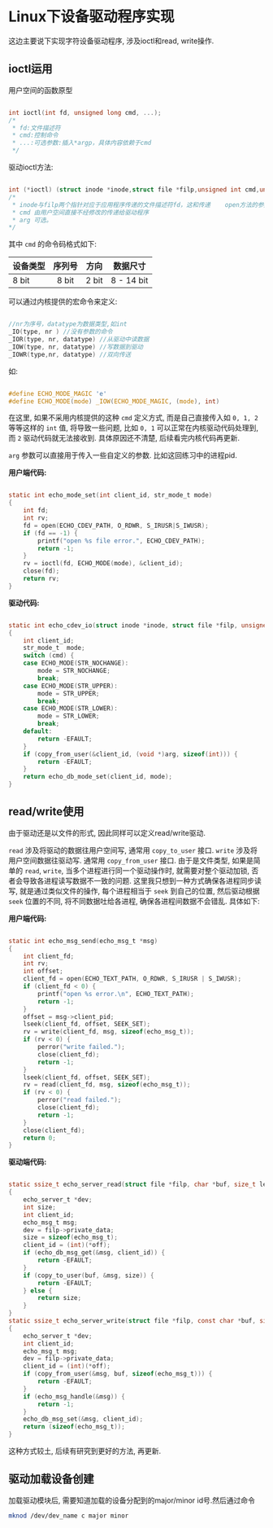# Linux下设备驱动程序实现

这边主要说下实现字符设备驱动程序, 涉及ioctl和read, write操作.

## ioctl运用

用户空间的函数原型

``` c

int ioctl(int fd, unsigned long cmd, ...);
/*
 * fd:文件描述符
 * cmd:控制命令
 * ...:可选参数:插入*argp，具体内容依赖于cmd
 */

```

驱动ioctl方法:

``` c

int (*ioctl) (struct inode *inode,struct file *filp,unsigned int cmd,unsigned long arg);
/*
 * inode与filp两个指针对应于应用程序传递的文件描述符fd，这和传递    open方法的参数一样。
 * cmd 由用户空间直接不经修改的传递给驱动程序
 * arg 可选。
*/

```

其中 `cmd` 的命令码格式如下:

| 设备类型  | 序列号| 方向   | 数据尺寸     |
|:-------  |:------:| :---: | :----------:|
| 8 bit    | 8 bit  | 2 bit | 8 - 14 bit  |
可以通过内核提供的宏命令来定义:

``` c

//nr为序号，datatype为数据类型,如int
_IO(type, nr ) //没有参数的命令
_IOR(type, nr, datatype) //从驱动中读数据
_IOW(type, nr, datatype) //写数据到驱动
_IOWR(type,nr, datatype) //双向传送

```

如:

``` c

#define ECHO_MODE_MAGIC 'e'
#define ECHO_MODE(mode) _IOW(ECHO_MODE_MAGIC, (mode), int)

```

在这里, 如果不采用内核提供的这种 `cmd` 定义方式, 而是自己直接传入如 `0, 1, 2` 等等这样的 `int` 值, 将导致一些问题, 比如 `0, 1` 可以正常在内核驱动代码处理到, 而 `2` 驱动代码就无法接收到. 具体原因还不清楚, 后续看完内核代码再更新.

`arg` 参数可以直接用于传入一些自定义的参数. 比如这回练习中的进程pid.

**用户端代码:**

``` c

static int echo_mode_set(int client_id, str_mode_t mode)
{
    int fd;
    int rv;
    fd = open(ECHO_CDEV_PATH, O_RDWR, S_IRUSR|S_IWUSR);
    if (fd == -1) {
        printf("open %s file error.", ECHO_CDEV_PATH);
        return -1;
    }
    rv = ioctl(fd, ECHO_MODE(mode), &client_id);
    close(fd);
    return rv;
}

```

**驱动代码:**

``` c

static int echo_cdev_io(struct inode *inode, struct file *filp, unsigned int cmd, unsigned long arg)
{
    int client_id;
    str_mode_t  mode;
    switch (cmd) {
    case ECHO_MODE(STR_NOCHANGE):
        mode = STR_NOCHANGE;
        break;
    case ECHO_MODE(STR_UPPER):
        mode = STR_UPPER;
        break;
    case ECHO_MODE(STR_LOWER):
        mode = STR_LOWER;
        break;
    default:
        return -EFAULT;
    }
    if (copy_from_user(&client_id, (void *)arg, sizeof(int))) {
        return -EFAULT;
    }
    return echo_db_mode_set(client_id, mode);
}

```

## read/write使用

由于驱动还是以文件的形式, 因此同样可以定义read/write驱动.

`read` 涉及将驱动的数据往用户空间写, 通常用 `copy_to_user` 接口.
`write` 涉及将用户空间数据往驱动写. 通常用 `copy_from_user` 接口.
由于是文件类型, 如果是简单的 `read`, `write`, 当多个进程进行同一个驱动操作时, 就需要对整个驱动加锁, 否者会导致各进程读写数据不一致的问题. 这里我只想到一种方式确保各进程同步读写, 就是通过类似文件的操作, 每个进程相当于 `seek` 到自己的位置, 然后驱动根据`seek` 位置的不同, 将不同数据吐给各进程, 确保各进程间数据不会错乱. 具体如下:

**用户端代码:**

``` c

static int echo_msg_send(echo_msg_t *msg)
{
    int client_fd;
    int rv;
    int offset;
    client_fd = open(ECHO_TEXT_PATH, O_RDWR, S_IRUSR | S_IWUSR);
    if (client_fd < 0) {
        printf("open %s error.\n", ECHO_TEXT_PATH);
        return -1;
    }
    offset = msg->client_pid;
    lseek(client_fd, offset, SEEK_SET);
    rv = write(client_fd, msg, sizeof(echo_msg_t));
    if (rv < 0) {
        perror("write failed.");
        close(client_fd);
        return -1;
    }
    lseek(client_fd, offset, SEEK_SET);
    rv = read(client_fd, msg, sizeof(echo_msg_t));
    if (rv < 0) {
        perror("read failed.");
        close(client_fd);
        return -1;
    }
    close(client_fd);
    return 0;
}

```

**驱动端代码:**

``` c

static ssize_t echo_server_read(struct file *filp, char *buf, size_t len, loff_t *off)
{
    echo_server_t *dev;
    int size;
    int client_id;
    echo_msg_t msg;
    dev = filp->private_data;
    size = sizeof(echo_msg_t);
    client_id = (int)(*off);
    if (echo_db_msg_get(&msg, client_id)) {
        return -EFAULT;
    }
    if (copy_to_user(buf, &msg, size)) {
        return -EFAULT;
    } else {
        return size;
    }
}
static ssize_t echo_server_write(struct file *filp, const char *buf, size_t len, loff_t *off)
{
    echo_server_t *dev;
    int client_id;
    echo_msg_t msg;
    dev = filp->private_data;
    client_id = (int)(*off);
    if (copy_from_user(&msg, buf, sizeof(echo_msg_t))) {
        return -EFAULT;
    }
    if (echo_msg_handle(&msg)) {
        return -1;
    }
    echo_db_msg_set(&msg, client_id);
    return (sizeof(echo_msg_t));
}

```

这种方式较土, 后续有研究到更好的方法, 再更新.

## 驱动加载设备创建

加载驱动模块后, 需要知道加载的设备分配到的major/minor id号.然后通过命令

``` bash
mknod /dev/dev_name c major minor
```
